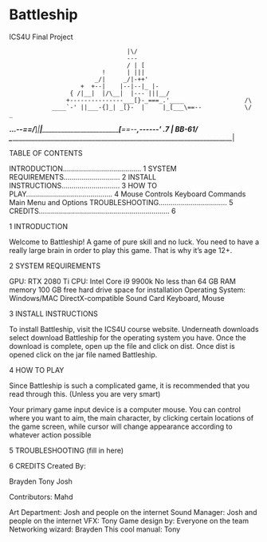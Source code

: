 # Battleship
ICS4U Final Project


           
                                     |\/
                                     ---
                                     / | [
                              !      | |||
                            _/|     _/|-++'
                        +  +--|    |--|--|_ |-
                     { /|__|  |/\__|  |--- |||__/
                    +---------------___[}-_===_.'____                 /\
                ____`-' ||___-{]_| _[}-  |     |_[___\==--            \/   _
 __..._____--==/___]_|__|_____________________________[___\==--____,------' .7
|                                                                     BB-61/
 \_________________________________________________________________________|

TABLE OF CONTENTS



INTRODUCTION…………………………………	1
SYSTEM REQUIREMENTS……………………….	2
INSTALL INSTRUCTIONS………………………..	3
HOW TO PLAY…………………………………….	4
	Mouse Controls
	Keyboard Commands
	Main Menu and Options
TROUBLESHOOTING…………………………….	5
CREDITS................................................................. 6

	
	
  
 
1   INTRODUCTION

  Welcome to Battleship! A game of pure skill and no luck. You need to have a really large brain in order to play this game. That is why
  it’s age 12+.



2   SYSTEM REQUIREMENTS

  GPU: RTX 2080 Ti
  CPU: Intel Core i9 9900k
  No less than 64 GB RAM memory
  100 GB free hard drive space for installation
  Operating System: Windows/MAC
  DirectX-compatible Sound Card
  Keyboard, Mouse



3   INSTALL INSTRUCTIONS
 

  To install Battleship, visit the ICS4U course website. Underneath downloads select download Battleship for the operating system you 
  have. Once the download is complete, open up the file and click on dist. Once dist is opened click on the jar file named Battleship.



4   HOW TO PLAY

  Since Battleship is such a complicated game, it is recommended that you read through this. (Unless you are very smart) 
 
  Your primary game input device is a computer mouse. You can control where you want to aim, the main character, by clicking certain 
  locations of the game screen, while cursor will change appearance according to whatever action possible



5   TROUBLESHOOTING
  (fill in here)



6   CREDITS
  Created By:

  Brayden
  Tony
  Josh

  Contributors:
  Mahd

  Art Department: Josh and people on the internet 
  Sound Manager: Josh and people on the internet
  VFX: Tony
  Game design by: Everyone on the team
  Networking wizard: Brayden
  This cool manual: Tony

